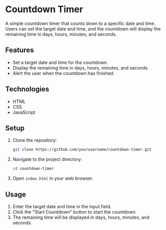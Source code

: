 # Countdown Timer

A simple countdown timer that counts down to a specific date and time. Users can set the target date and time, and the countdown will display the remaining time in days, hours, minutes, and seconds.

## Features

- Set a target date and time for the countdown.
- Display the remaining time in days, hours, minutes, and seconds.
- Alert the user when the countdown has finished.

## Technologies

- HTML
- CSS
- JavaScript

## Setup

1. Clone the repository:
   ```bash
   git clone https://github.com/yourusername/countdown-timer.git
   ```
2. Navigate to the project directory:
   ```bash
   cd countdown-timer
   ```
3. Open `index.html` in your web browser.

## Usage

1. Enter the target date and time in the input field.
2. Click the "Start Countdown" button to start the countdown.
3. The remaining time will be displayed in days, hours, minutes, and seconds.
